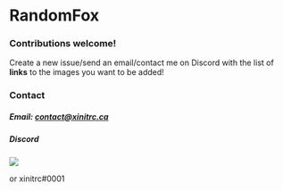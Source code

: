 # RandomFox

### Contributions welcome!

Create a new issue/send an email/contact me on Discord with the list of **links** to the images you want to be added!

### Contact

##### Email: [contact@xinitrc.ca](mailto:contact@xinitrc.ca)

##### Discord

[<img src="https://discordapp.com/api/guilds/232271167170281472/widget.png?style=banner3">](https://x-bot.app/discord)

or xinitrc#0001
